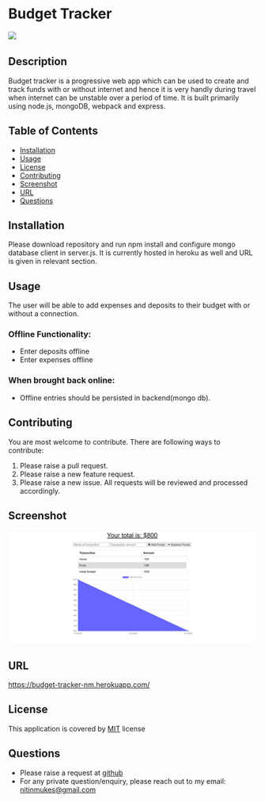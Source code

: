 # Budget Tracker
[![](https://img.shields.io/badge/License-MIT-green)](#license)
## Description
Budget tracker is a progressive web app which can be used to create and track funds with or without internet and hence it is very handly during travel when internet can be unstable over a period of time. It is built primarily using node.js, mongoDB, webpack and express.
## Table of Contents
* [Installation](#installation)
* [Usage](#usage)
* [License](#license)
* [Contributing](#contributing)
* [Screenshot](#screenshot)
* [URL](#url)
* [Questions](#questions)
## Installation
Please download repository and run npm install and configure mongo database client in server.js. It is currently hosted in heroku as well and URL is given in relevant section.
## Usage
The user will be able to add expenses and deposits to their budget with or without a connection.
### Offline Functionality:
  * Enter deposits offline
  * Enter expenses offline
### When brought back online:
  * Offline entries should be persisted in backend(mongo db).
## Contributing
You are most welcome to contribute. There are following ways to contribute:
1. Please raise a pull request.
2. Please raise a new feature request.
3. Please raise a new issue.
All requests will be reviewed and processed accordingly.
## Screenshot
![Budget_Tracker](./readme/Budget_Tracker.JPG)
## URL
https://budget-tracker-nm.herokuapp.com/
## License
This application is covered by [MIT](./LICENSE) license
## Questions
* Please raise a request at [github](https://github.com/nitinmuk)
* For any private question/enquiry, please reach out to my email: nitinmukes@gmail.com